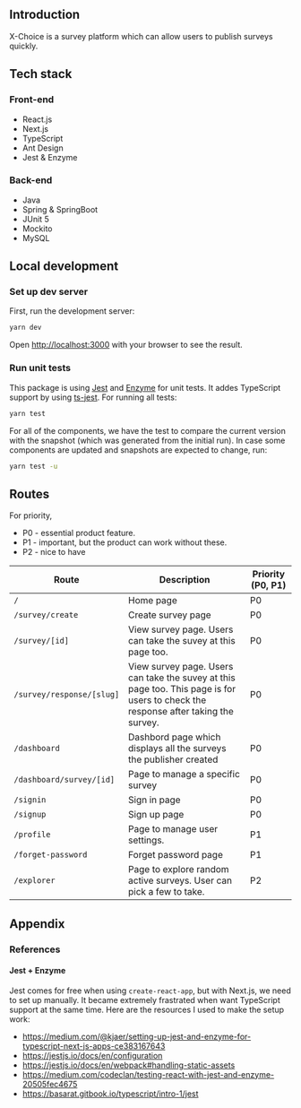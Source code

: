 ## Introduction

X-Choice is a survey platform which can allow users to publish surveys quickly.

## Tech stack

### Front-end

- React.js
- Next.js
- TypeScript
- Ant Design
- Jest & Enzyme

### Back-end

- Java
- Spring & SpringBoot
- JUnit 5
- Mockito
- MySQL

## Local development

### Set up dev server

First, run the development server:

```bash
yarn dev
```

Open [http://localhost:3000](http://localhost:3000) with your browser to see the result.

### Run unit tests

This package is using [Jest](https://jestjs.io/en/) and [Enzyme](https://enzymejs.github.io/enzyme/) for unit tests. It addes TypeScript support by using [ts-jest](https://kulshekhar.github.io/ts-jest/). For running all tests:

```bash
yarn test
```

For all of the components, we have the test to compare the current version with the snapshot (which was generated from the initial run). In case some components are updated and snapshots are expected to change, run:

```bash
yarn test -u
```

## Routes

For priority, 
- P0 - essential product feature. 
- P1 - important, but the product can work without these. 
- P2 - nice to have

| Route | Description | Priority (P0, P1) |
| ------------- | ------------- | ----- |
| `/`  | Home page  | P0 |
| `/survey/create`  | Create survey page  | P0 |
| `/survey/[id]`  | View survey page. Users can take the suvey at this page too.  | P0 |
| `/survey/response/[slug]`  | View survey page. Users can take the suvey at this page too. This page is for users to check the response after taking the survey.  | P0 |
| `/dashboard`  | Dashbord page which displays all the surveys the publisher created | P0 |
| `/dashboard/survey/[id]`  | Page to manage a specific survey | P0 |
| `/signin`  | Sign in page | P0 |
| `/signup`  | Sign up page | P0 |
| `/profile`  | Page to manage user settings. | P1 |
| `/forget-password`  | Forget password page | P1 |
| `/explorer`  | Page to explore random active surveys. User can pick a few to take. | P2 |

## Appendix

### References

#### Jest + Enzyme

Jest comes for free when using `create-react-app`, but with Next.js, we need to set up manually. It became extremely frastrated when want TypeScript support at the same time. Here are the resources I used to make the setup work:

- https://medium.com/@kjaer/setting-up-jest-and-enzyme-for-typescript-next-js-apps-ce383167643
- https://jestjs.io/docs/en/configuration
- https://jestjs.io/docs/en/webpack#handling-static-assets
- https://medium.com/codeclan/testing-react-with-jest-and-enzyme-20505fec4675
- https://basarat.gitbook.io/typescript/intro-1/jest
